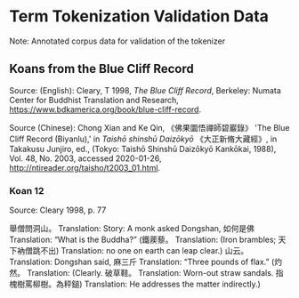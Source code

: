 # Term Tokenization Validation Data

Note: Annotated corpus data for validation of the tokenizer

## Koans from the Blue Cliff Record
Source: (English): Cleary, T 1998, *The Blue Cliff Record*, Berkeley: Numata Center for Buddhist Translation and Research, https://www.bdkamerica.org/book/blue-cliff-record. 

Source (Chinese): Chong Xian and Ke Qin, 《佛果圜悟禪師碧巖錄》 'The Blue Cliff Record (Biyanlu),' in *Taishō shinshū Daizōkyō* 《大正新脩大藏經》, in Takakusu Junjiro, ed., (Tokyo: Taishō Shinshū Daizōkyō Kankōkai, 1988), Vol. 48, No. 2003, accessed 2020-01-26, http://ntireader.org/taisho/t2003_01.html.  

### Koan 12
Source: Cleary 1998, p. 77

舉僧問洞山。
Translation: Story: A monk asked Dongshan,
如何是佛 
Translation: “What is the Buddha?” 
(鐵蒺藜。
Translation: (Iron brambles; 
天下衲僧跳不出)
Translation: no one on earth can leap clear.) 
山云。
Translation: Dongshan said, 
麻三斤
Translation: “Three pounds of flax.”
(灼然。
Translation: (Clearly. 
破草鞋。
Translation: Worn-out straw sandals. 
指槐樹罵柳樹。為秤鎚)
Translation: He addresses the matter indirectly.)
